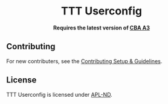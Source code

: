<!-- If you want to make changes to this README, you need to also modify the README.md in the docs folder as well -->

<h1 align="center">TTT Userconfig</h1>

<p align="center">
    <b>Requires the latest version of <a href="https://github.com/CBATeam/CBA_A3/releases/latest">CBA A3</a></b>
</p>

## Contributing
For new contributers, see the [Contributing Setup & Guidelines](./.github/CONTRIBUTING.md).

## License
TTT Userconfig is licensed under [APL-ND](./LICENSE.md).

